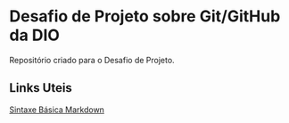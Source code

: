 # Desafio de Projeto sobre Git/GitHub da DIO
Repositório criado para o Desafio de Projeto.
## Links Uteis
[Sintaxe Básica Markdown](https://www.markdownguide.org/basic-syntax/)
